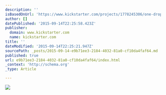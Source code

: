 ```yaml
---
description: ''
isBasedOnUrl: 'https://www.kickstarter.com/projects/1778245306/one-drop-coffee-micro-roasted-coffee-on-the-go'
author: []
datePublished: '2015-09-14T22:25:58.423Z'
publisher:
  domain: www.kickstarter.com
  name: kickstarter.com
title: ''
dateModified: '2015-09-14T22:25:21.947Z'
sourcePath: _posts/2015-09-14-e9b71ee3-2184-4032-81a0-cf10da4faf64.md
published: true
url: e9b71ee3-2184-4032-81a0-cf10da4faf64/index.html
_context: 'http://schema.org'
_type: Article

---
```

![](https://ksr-ugc.imgix.net/projects/214588/photo-original.png?v=1397785600&w=1536&h=1152&fit=crop&auto=format&q=92&s=0ec5b2ec5379eea389da89877caaf616)